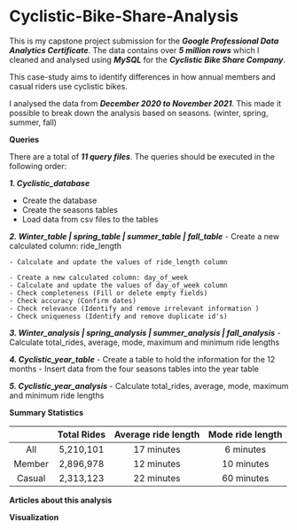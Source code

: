 # Cyclistic-Bike-Share-Analysis
This is my capstone project submission for the ***Google Professional Data Analytics Certificate***. 
The data contains over ***5 million rows*** which I cleaned and analysed using ***MySQL*** for the ***Cyclistic Bike Share Company***.

This case-study aims to identify differences in how annual members and casual riders use cyclistic bikes. 

I analysed the data from ***December 2020 to November 2021***. This made it possible to break down the analysis based on seasons. (winter, spring, summer, fall)

**Queries**

There are a total of ***11 query files***. The queries should be executed in the following order:

***1. Cyclistic_database***
- Create the database
- Create the seasons tables
- Load data from csv files to the tables

***2. Winter_table | spring_table | summer_table | fall_table***
	- Create a new calculated column: ride_length
	
	- Calculate and update the values of ride_length column
	
	- Create a new calculated column: day_of_week 
	- Calculate and update the values of day_of_week column
	- Check completeness (Fill or delete empty fields)
	- Check accuracy (Confirm dates)
	- Check relevance (Identify and remove irrelevant information )
	- Check uniqueness (Identify and remove duplicate id's) 
		
***3. Winter_analysis | spring_analysis | summer_analysis | fall_analysis***
	- Calculate total_rides, average, mode, maximum and minimum ride lengths 
	
***4. Cyclistic_year_table***
	- Create a table to hold the information for the 12 months
	- Insert data from the four seasons tables into the year table
		
***5. Cyclistic_year_analysis***
	- Calculate total_rides, average, mode, maximum and minimum ride lengths 

**Summary Statistics**

|                          |    Total Rides   | Average ride length |   Mode ride length  |
| :-----------------:| :-----------------:|:-------------------------: | :------------------------:|
|            All          |   5,210,101    |       17 minutes        |       6 minutes          |
|       Member    |   2,896,978    |       12 minutes        |       10 minutes        |
|        Casual       |   2,313,123    |       22 minutes        |        60 minutes       |

	
**Articles about this analysis** 

**Visualization**

